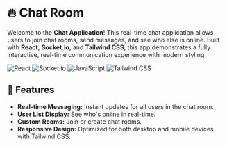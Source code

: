 # 🔥 Chat Room

Welcome to the **Chat Application**! This real-time chat application allows users to join chat rooms, send messages, and see who else is online. Built with **React**, **Socket.io**, and **Tailwind CSS**, this app demonstrates a fully interactive, real-time communication experience with modern styling.

![React](https://img.shields.io/badge/React-61DAFB?logo=react&logoColor=white&style=flat-square)
![Socket.io](https://img.shields.io/badge/Socket.io-010101?logo=socket.io&logoColor=white&style=flat-square)
![JavaScript](https://img.shields.io/badge/JavaScript-F7DF1E?logo=javascript&logoColor=black&style=flat-square)
![Tailwind CSS](https://img.shields.io/badge/Tailwind_CSS-38B2AC?logo=tailwind-css&logoColor=white&style=flat-square)

## 🚀 Features

- **Real-time Messaging:** Instant updates for all users in the chat room.
- **User List Display:** See who's online in real-time.
- **Custom Rooms:** Join or create chat rooms.
- **Responsive Design:** Optimized for both desktop and mobile devices with Tailwind CSS.


